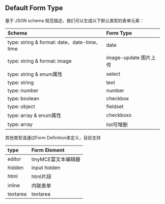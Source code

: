 ## Default Form Type
基于 JSON schema 规范描述，我们可以生成以下默认类型的表单元素：

Schema                | Form Type
:------------------- | :-------
type: string & format: date、date-time、time | date
type: string & format: image | image-update 图片上传
type: string & enum属性 | select
type: string          | text
type: number          | number
type: boolean         | checkbox
type: object          | fieldset
type: array & enum属性  | checkboxs
type: array           | list可增删


其他类型请通过Form Definition来定义，目前支持

type | Form Element
:----- | :------
editor | tinyMCE富文本编辑器
hidden | input hidden
html   | html片段
inline | 内联表单
textarea | textarea
